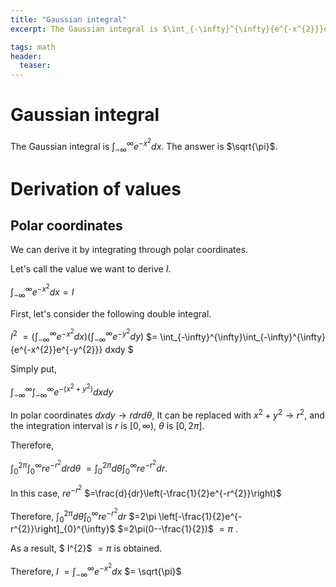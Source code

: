 ```yaml
---
title: "Gaussian integral"
excerpt: The Gaussian integral is $\int_{-\infty}^{\infty}{e^{-x^{2}}}dx$. The answer is $\sqrt{\pi}$.

tags: math
header:
  teaser:
---
```


# Gaussian integral
The Gaussian integral is $\int_{-\infty}^{\infty}{e^{-x^{2}}}dx$. The answer is $\sqrt{\pi}$.

# Derivation of values
## Polar coordinates
We can derive it by integrating through polar coordinates.

Let's call the value we want to derive $I$.

$\int_{-\infty}^{\infty}{e^{-x^{2}}}dx=I$

First, let's consider the following double integral.

$I^{2}$
$= \left(\int_{-\infty}^{\infty}{e^{-x^{2}}}dx\right)\left(\int_{-\infty}^{\infty}{e^{-y^{2}}}dy\right)$
$= \int_{-\infty}^{\infty}\int_{-\infty}^{\infty} {e^{-x^{2}}e^{-y^{2}}} dxdy $

Simply put,

$\int_{-\infty}^{\infty}\int_{-\infty}^{\infty} {e^{-(x^{2}+y^{2})}} dxdy$

In polar coordinates $dxdy\rightarrow rdrd\theta$, It can be replaced with $x^{2}+y^{2}\rightarrow r^{2}$, and the integration interval is $r$ is $[0,\infty)$, $\theta$ is $[0,2\pi]$.

Therefore,

$\int_{0}^{2\pi}\int_{0}^{\infty} {re^{-r^{2}}} drd\theta$
$=\int_{0}^{2\pi}d\theta \int_{0}^{\infty} {re^{-r^{2}}} dr$.

In this case, $re^{-r^{2}}$
$=\frac{d}{dr}\left(-\frac{1}{2}e^{-r^{2}}\right)$

Therefore,
$\int_{0}^{2\pi}d\theta \int_{0}^{\infty} {re^{-r^{2}}} dr$
$=2\pi \left[-\frac{1}{2}e^{-r^{2}}\right]_{0}^{\infty}$
$=2\pi(0--\frac{1}{2})$
$=\pi$
.

As a result,
$ I^{2}$
$= \pi$ is obtained.

Therefore, $I$
$=\int_{-\infty}^{\infty}{e^{-x^{2}}}dx$
$= ​​\sqrt{\pi}$